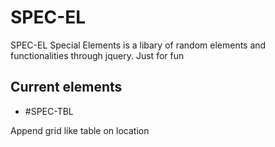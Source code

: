 # SPEC-EL
SPEC-EL
Special Elements is a libary of random elements and functionalities through jquery. 
Just for fun

## Current elements

- #SPEC-TBL

Append grid like table on location
